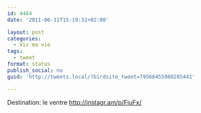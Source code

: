 ```yaml
---
id: 4464
date: '2011-06-11T15:19:32+02:00'

layout: post
categories:
  - Vis ma vie
tags:
  - tweet
format: status
publish_social: no
guid: 'http://tweets.local/?birdsite_tweet=79568455988285441'

---
```


Destination: le ventre http://instagr.am/p/FiuFx/